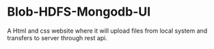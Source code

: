 # Blob-HDFS-Mongodb-UI
A Html and css website where it will upload files from local system and transfers to server through rest api.
